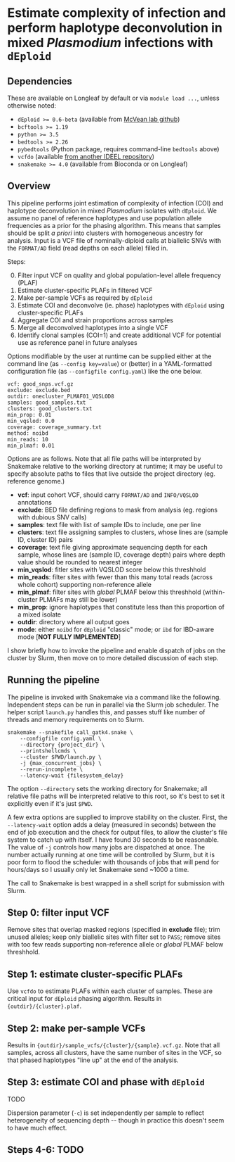 # Estimate complexity of infection and perform haplotype deconvolution in mixed _Plasmodium_ infections with `dEploid`

## Dependencies

These are available on Longleaf by default or via `module load ...`, unless otherwise noted:

* `dEploid >= 0.6-beta` (available from [McVean lab github](https://github.com/DEploid-dev/DEploid))
* `bcftools >= 1.19`
* `python >= 3.5`
* `bedtools >= 2.26`
* `pybedtools` (Python package, requires command-line `bedtools` above)
* `vcfdo` (available [from another IDEEL repository](https://github.com/IDEELResearch/vcfdo/))
* `snakemake >= 4.0` (available from Bioconda or on Longleaf)

## Overview

This pipeline performs joint estimation of complexity of infection (COI) and haplotype deconvolution in mixed _Plasmodium_ isolates with `dEploid`. We assume no panel of reference haplotypes and use population allele frequencies as a prior for the phasing algorithm. This means that samples should be split _a priori_ into clusters with homogeneous ancestry for analysis. Input is a VCF file of nominally-diploid calls at biallelic SNVs with the `FORMAT/AD` field (read depths on each allele) filled in.

Steps:

0. Filter input VCF on quality and global population-level allele frequency (PLAF)
1. Estimate cluster-specific PLAFs in filtered VCF
2. Make per-sample VCFs as required by `dEploid`
3. Estimate COI and deconvolve (ie. phase) haplotypes with `dEploid` using cluster-specific PLAFs
4. Aggregate COI and strain proportions across samples
5. Merge all deconvolved haplotypes into a single VCF
6. Identify clonal samples (COI=1) and create additional VCF for potential use as reference panel in future analyses

Options modifiable by the user at runtime can be supplied either at the command line (as `--config key=value`) or (better) in a YAML-formatted configuration file (as `--configfile config.yaml`) like the one below.

```
vcf: good_snps.vcf.gz
exclude: exclude.bed
outdir: onecluster_PLMAF01_VQSLOD8
samples: good_samples.txt
clusters: good_clusters.txt
min_prop: 0.01
min_vqslod: 0.0
coverage: coverage_summary.txt
method: noibd
min_reads: 10
min_plmaf: 0.01
```

Options are as follows. Note that all file paths will be interpreted by Snakemake relative to the working directory at runtime; it may be useful to specify absolute paths to files that live outside the project directory (eg. reference genome.)

* **vcf**: input cohort VCF, should carry `FORMAT/AD` and `INFO/VQSLOD` annotations
* **exclude**: BED file defining regions to mask from analysis (eg. regions with dubious SNV calls)
* **samples**: text file with list of sample IDs to include, one per line
* **clusters**: text file assigning samples to clusters, whose lines are (sample ID, cluster ID) pairs
* **coverage**: text file giving approximate sequencing depth for each sample, whose lines are (sample ID, coverage depth) pairs where depth value should be rounded to nearest integer
* **min_vqslod**: fitler sites with VQSLOD score below this threshhold
* **min_reads**: filter sites with fewer than this many total reads (across whole cohort) supporting non-reference allele
* **min_plmaf**: filter sites with _global_ PLMAF below this threshhold (within-cluster PLMAFs may still be lower)
* **min_prop**: ignore haplotypes that constitute less than this proportion of a mixed isolate
* **outdir**: directory where all output goes
* **mode**: either `noibd` for `dEploid` "classic" mode; or `ibd` for IBD-aware mode [**NOT FULLY IMPLEMENTED**]

I show briefly how to invoke the pipeline and enable dispatch of jobs on the cluster by Slurm, then move on to more detailed discussion of each step.

## Running the pipeline
The pipeline is invoked with Snakemake via a command like the following. Independent steps can be run in parallel via the Slurm job scheduler. The helper script `launch.py` handles this, and passes stuff like number of threads and memory requirements on to Slurm.

```
snakemake --snakefile call_gatk4.snake \
	--configfile config.yaml \
	--directory {project_dir} \
	--printshellcmds \
	--cluster $PWD/launch.py \
	-j {max_concurrent_jobs} \
	--rerun-incomplete \
	--latency-wait {filesystem_delay}
```

The option `--directory` sets the working directory for Snakemake; all relative file paths will be interpreted relative to this root, so it's best to set it explicitly even if it's just `$PWD`.

A few extra options are supplied to improve stability on the cluster. First, the `--latency-wait` option adds a delay (measured in seconds) between the end of job execution and the check for output files, to allow the cluster's file system to catch up with itself. I have found 30 seconds to be reasonable. The value of `-j` controls how many jobs are dispatched at once. The number actually running at one time will be controlled by Slurm, but it is poor form to flood the scheduler with thousands of jobs that will pend for hours/days so I usually only let Snakemake send ~1000 a time.

The call to Snakemake is best wrapped in a shell script for submission with Slurm.

## Step 0: filter input VCF

Remove sites that overlap masked regions (specified in **exclude** file); trim unused alleles; keep only biallelic sites with filter set to `PASS`; remove sites with too few reads supporting non-reference allele or _global_ PLMAF below threshhold.

## Step 1: estimate cluster-specific PLAFs

Use `vcfdo` to estimate PLAFs within each cluster of samples. These are critical input for `dEploid` phasing algorithm. Results in `{outdir}/{cluster}.plaf`.

## Step 2: make per-sample VCFs

Results in `{outdir}/sample_vcfs/{cluster}/{sample}.vcf.gz`. Note that all samples, across all clusters, have the same number of sites in the VCF, so that phased haplotypes "line up" at the end of the analysis.

## Step 3: estimate COI and phase with `dEploid`

TODO

Dispersion parameter (`-c`) is set independently per sample to reflect heterogeneity of sequencing depth -- though in practice this doesn't seem to have much effect.

## Steps 4-6: TODO
